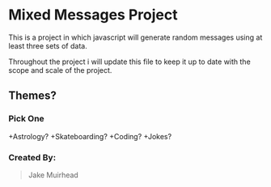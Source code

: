 # Mixed Messages Project

This is a project in which javascript will generate random messages using at least three sets of data. 

Throughout the project i will update this file to keep it up to date with the scope and scale of the project. 


## Themes?
### Pick One 
+Astrology?
+Skateboarding?
+Coding?
+Jokes?

### Created By: 
>Jake Muirhead